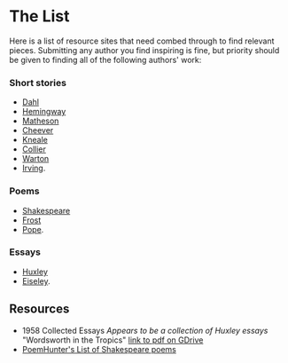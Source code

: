 # The List
Here is a list of resource sites that need combed through to find relevant pieces. Submitting any author you find inspiring is fine, but priority should be given to finding all of the following authors' work:

### Short stories
- [Dahl](http://en.wikipedia.org/wiki/Roald_Dahl)
- [Hemingway](http://en.wikipedia.org/wiki/Hemingway)
- [Matheson](http://en.wikipedia.org/wiki/Richard_Matheson)
- [Cheever](http://en.wikipedia.org/wiki/John_Cheever)
- [Kneale](http://en.wikipedia.org/wiki/Nigel_Kneale)
- [Collier](http://en.wikipedia.org/wiki/John_Collier_%28writer%29)
- [Warton](http://en.wikipedia.org/wiki/Edith_Wharton)
- [Irving](http://en.wikipedia.org/wiki/Washington_Irving).

### Poems
- [Shakespeare](http://en.wikipedia.org/wiki/William_Shakespeare)
- [Frost](http://en.wikipedia.org/wiki/Robert_Frost)
- [Pope](http://en.wikipedia.org/wiki/Alexander_Pope).

### Essays
- [Huxley](http://en.wikipedia.org/wiki/Aldus_Huxley)
- [Eiseley](http://en.wikipedia.org/wiki/Loren_Eiseley).

## Resources
- 1958 Collected Essays _Appears to be a collection of Huxley essays_ "Wordsworth in the Tropics" [link to pdf on GDrive](https://docs.google.com/file/d/0B1wVj1bO9bocY0x2N0dXNzNkVWc/)
- [PoemHunter's List of Shakespeare poems](http://www.poemhunter.com/william-shakespeare/)
